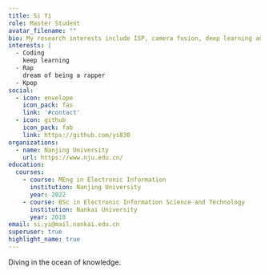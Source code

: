```yaml
---
title: Si Yi
role: Master Student
avatar_filename: ""
bio: My research interests include ISP, camera fusion, deep learning and so on.
interests: |
  - Coding
    keep learning
  - Rap
    dream of being a rapper
  - Kpop
social:
  - icon: envelope
    icon_pack: fas
    link: '#contact'
  - icon: github
    icon_pack: fab
    link: https://github.com/ys830
organizations:
  - name: Nanjing University
    url: https://www.nju.edu.cn/
education:
  courses:
    - course: MEng in Electronic Information
      institution: Nanjing University
      year: 2022
    - course: BSc in Electronic Information Science and Technology
      institution: Nankai University
      year: 2018
email: si.yi@mail.nankai.edu.cn
superuser: true
highlight_name: true
---
```

Diving in the ocean of knowledge.